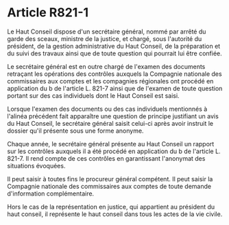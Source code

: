 # Article R821-1

Le Haut Conseil dispose d'un secrétaire général, nommé par arrêté du garde des sceaux, ministre de la justice, et chargé, sous l'autorité du président, de la gestion administrative du Haut Conseil, de la préparation et du suivi des travaux ainsi que de toute question qui pourrait lui être confiée.

Le secrétaire général est en outre chargé de l'examen des documents retraçant les opérations des contrôles auxquels la Compagnie nationale des commissaires aux comptes et les compagnies régionales ont procédé en application du b de l'article L. 821-7 ainsi que de l'examen de toute question portant sur des cas individuels dont le Haut Conseil est saisi.

Lorsque l'examen des documents ou des cas individuels mentionnés à l'alinéa précédent fait apparaître une question de principe justifiant un avis du Haut Conseil, le secrétaire général saisit celui-ci après avoir instruit le dossier qu'il présente sous une forme anonyme.

Chaque année, le secrétaire général présente au Haut Conseil un rapport sur les contrôles auxquels il a été procédé en application du b de l'article L. 821-7. Il rend compte de ces contrôles en garantissant l'anonymat des situations évoquées.

Il peut saisir à toutes fins le procureur général compétent. Il peut saisir la Compagnie nationale des commissaires aux comptes de toute demande d'information complémentaire.

Hors le cas de la représentation en justice, qui appartient au président du haut conseil, il représente le haut conseil dans tous les actes de la vie civile.
